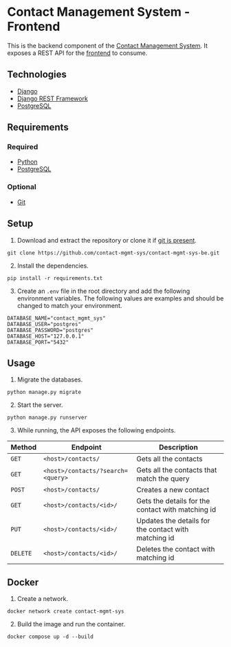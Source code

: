 # Contact Management System - Frontend
This is the backend component of the [Contact Management System](https://github.com/contact-mgmt-sys). It exposes a REST API for the [frontend](https://github.com/contact-mgmt-sys/contact-mgmt-sys-fe) to consume.

## Technologies
* [Django](https://www.djangoproject.com/)
* [Django REST Framework](https://www.django-rest-framework.org/)
* [PostgreSQL](https://www.postgresql.org/)

## Requirements
### Required
* [Python](https://www.python.org/downloads/)
* [PostgreSQL](https://www.postgresql.org/)
### Optional
* [Git](https://git-scm.com/downloads)

## Setup
1. Download and extract the repository or clone it if [git is present](#optional).
```
git clone https://github.com/contact-mgmt-sys/contact-mgmt-sys-be.git
```
2. Install the dependencies.
```
pip install -r requirements.txt
```
3. Create an `.env` file in the root directory and add the following environment variables. The following values are examples and should be changed to match your environment.
```env
DATABASE_NAME="contact_mgmt_sys"
DATABASE_USER="postgres"
DATABASE_PASSWORD="postgres"
DATABASE_HOST="127.0.0.1"
DATABASE_PORT="5432"
```

## Usage
1. Migrate the databases.
```
python manage.py migrate
```
2. Start the server.
```
python manage.py runserver
```
3. While running, the API exposes the following endpoints.

| Method   | Endpoint                          | Description                                          |
|----------|-----------------------------------|------------------------------------------------------|
| `GET`    | `<host>/contacts/`                | Gets all the contacts                                |
| `GET`    | `<host>/contacts/?search=<query>` | Gets all the contacts that match the query           |
| `POST`   | `<host>/contacts/`                | Creates a new contact                                |
| `GET`    | `<host>/contacts/<id>/`           | Gets the details for the contact with matching id    |
| `PUT`    | `<host>/contacts/<id>/`           | Updates the details for the contact with matching id |
| `DELETE` | `<host>/contacts/<id>/`           | Deletes the contact with matching id                 |

## Docker
1. Create a network.
```
docker network create contact-mgmt-sys
```
2. Build the image and run the container.
```
docker compose up -d --build
```